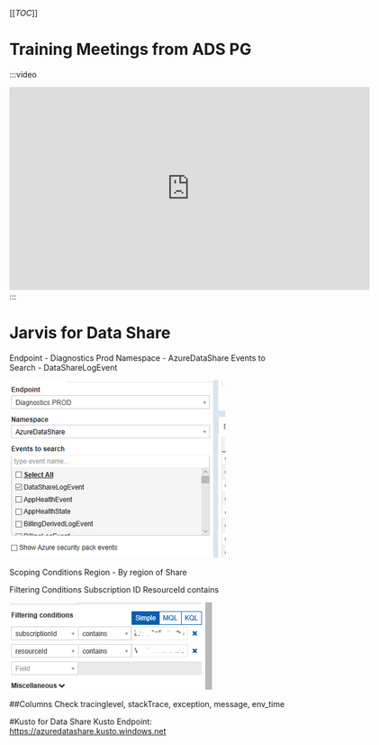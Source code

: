 [[_TOC_]]

# Training Meetings from ADS PG
:::video
<iframe width="640" height="360" src="https://msit.microsoftstream.com/embed/video/62d4a3ff-0400-b9eb-ccf3-f1eb3983bff2?autoplay=false&amp;showinfo=true" allowfullscreen style="border:none;"></iframe>
:::

# Jarvis for Data Share
Endpoint - Diagnostics Prod
Namespace - AzureDataShare
Events to Search - DataShareLogEvent

![image.png](/.attachments/image-083b4832-5141-4307-b14e-c9b4f906c47b.png)

Scoping Conditions
Region - By region of Share

Filtering Conditions
Subscription ID
ResourceId contains <Data Share Name>

![image.png](/.attachments/image-d036e3d4-5fb5-426b-b750-1eed1410388b.png)


##Columns
Check tracinglevel, stackTrace, exception, message, env_time


#Kusto for Data Share
Kusto Endpoint: https://azuredatashare.kusto.windows.net